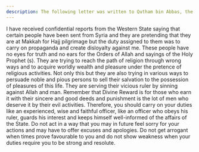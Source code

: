 ```yaml
---
description: The following letter was written to Qutham bin Abbas, the brother of Abdullah bin Abbas, who was the Governor of Imam Ali (a) in the province of Hijaz.
---
```


I have received confidential reports from the Western State saying that certain people have 
been sent from Syria and they are pretending that they are at Makkah for Hajj pilgrimage but 
the duty assigned to them was to carry on propaganda and create disloyalty against me. 
These people have no eyes for truth and no ears for the Orders of Allah and sayings of the 
Holy Prophet (s). They are trying to reach the path of religion through wrong ways and to 
acquire worldly wealth and pleasure under the pretence of religious activities. 
Not only this but they are also trying in various ways to persuade noble and pious persons to 
sell their salvation to the possession of pleasures of this life. They are serving their vicious 
ruler by sinning against Allah and man. 
Remember that Divine Reward is for those who earn it with their sincere and good deeds and 
punishment is the lot of men who deserve it by their evil activities. Therefore, you should 
carry on your duties like an experienced, wise and faithful officer, like an officer who obeys 
his ruler, guards his interest and keeps himself well-informed of the affairs of the State. 
Do not act in a way that you may in future feel sorry for your actions and may have to offer 
excuses and apologies. Do not get arrogant when times prove favourable to you and do not 
show weakness when your duties require you to be strong and resolute.